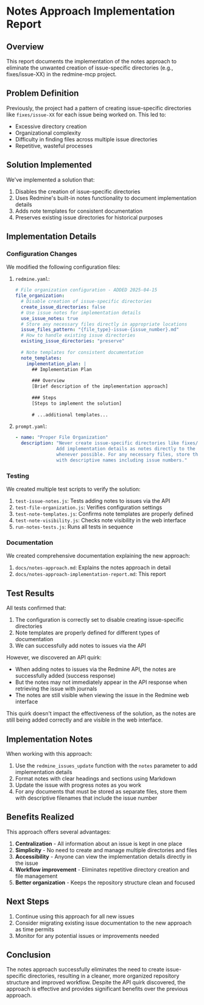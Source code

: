 # Notes Approach Implementation Report

## Overview

This report documents the implementation of the notes approach to eliminate the unwanted creation of issue-specific directories (e.g., fixes/issue-XX) in the redmine-mcp project.

## Problem Definition

Previously, the project had a pattern of creating issue-specific directories like `fixes/issue-XX` for each issue being worked on. This led to:
- Excessive directory creation
- Organizational complexity 
- Difficulty in finding files across multiple issue directories
- Repetitive, wasteful processes

## Solution Implemented

We've implemented a solution that:
1. Disables the creation of issue-specific directories
2. Uses Redmine's built-in notes functionality to document implementation details
3. Adds note templates for consistent documentation
4. Preserves existing issue directories for historical purposes

## Implementation Details

### Configuration Changes

We modified the following configuration files:

1. `redmine.yaml`:
   ```yaml
   # File organization configuration - ADDED 2025-04-15
   file_organization:
     # Disable creation of issue-specific directories
     create_issue_directories: false
     # Use issue notes for implementation details
     use_issue_notes: true
     # Store any necessary files directly in appropriate locations
     issue_files_pattern: "{file_type}-issue-{issue_number}.md"
     # How to handle existing issue directories
     existing_issue_directories: "preserve"
     
     # Note templates for consistent documentation
     note_templates:
       implementation_plan: |
         ## Implementation Plan
         
         ### Overview
         [Brief description of the implementation approach]
         
         ### Steps
         [Steps to implement the solution]
         
         # ...additional templates...
   ```

2. `prompt.yaml`:
   ```yaml
   - name: "Proper File Organization"
     description: "Never create issue-specific directories like fixes/issue-XX. 
                  Add implementation details as notes directly to the Redmine issue 
                  whenever possible. For any necessary files, store them directly 
                  with descriptive names including issue numbers."
   ```

### Testing

We created multiple test scripts to verify the solution:

1. `test-issue-notes.js`: Tests adding notes to issues via the API
2. `test-file-organization.js`: Verifies configuration settings
3. `test-note-templates.js`: Confirms note templates are properly defined
4. `test-note-visibility.js`: Checks note visibility in the web interface
5. `run-notes-tests.js`: Runs all tests in sequence

### Documentation

We created comprehensive documentation explaining the new approach:

1. `docs/notes-approach.md`: Explains the notes approach in detail
2. `docs/notes-approach-implementation-report.md`: This report

## Test Results

All tests confirmed that:
1. The configuration is correctly set to disable creating issue-specific directories
2. Note templates are properly defined for different types of documentation
3. We can successfully add notes to issues via the API

However, we discovered an API quirk:
- When adding notes to issues via the Redmine API, the notes are successfully added (success response)
- But the notes may not immediately appear in the API response when retrieving the issue with journals
- The notes are still visible when viewing the issue in the Redmine web interface

This quirk doesn't impact the effectiveness of the solution, as the notes are still being added correctly and are visible in the web interface.

## Implementation Notes

When working with this approach:
1. Use the `redmine_issues_update` function with the `notes` parameter to add implementation details
2. Format notes with clear headings and sections using Markdown
3. Update the issue with progress notes as you work
4. For any documents that must be stored as separate files, store them with descriptive filenames that include the issue number

## Benefits Realized

This approach offers several advantages:
1. **Centralization** - All information about an issue is kept in one place
2. **Simplicity** - No need to create and manage multiple directories and files
3. **Accessibility** - Anyone can view the implementation details directly in the issue
4. **Workflow improvement** - Eliminates repetitive directory creation and file management
5. **Better organization** - Keeps the repository structure clean and focused

## Next Steps

1. Continue using this approach for all new issues
2. Consider migrating existing issue documentation to the new approach as time permits
3. Monitor for any potential issues or improvements needed

## Conclusion

The notes approach successfully eliminates the need to create issue-specific directories, resulting in a cleaner, more organized repository structure and improved workflow. Despite the API quirk discovered, the approach is effective and provides significant benefits over the previous approach.
